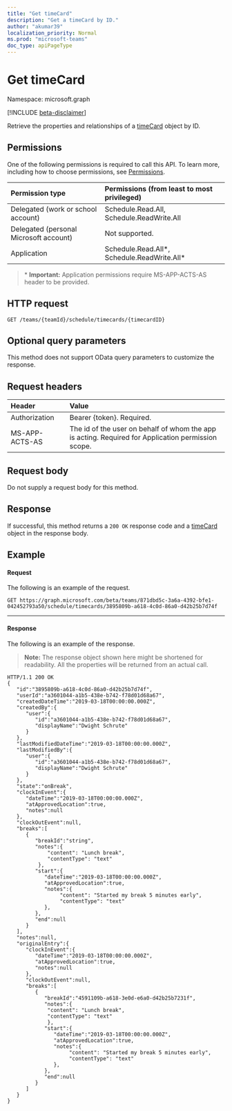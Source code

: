 ```yaml
---
title: "Get timeCard"
description: "Get a timeCard by ID."
author: "akumar39"
localization_priority: Normal
ms.prod: "microsoft-teams"
doc_type: apiPageType
---
```


# Get timeCard

Namespace: microsoft.graph

[!INCLUDE [beta-disclaimer](../../includes/beta-disclaimer.md)]

Retrieve the properties and relationships of a [timeCard](../resources/timeCard.md) object by ID.

## Permissions

One of the following permissions is required to call this API. To learn more, including how to choose permissions, see [Permissions](/graph/permissions-reference).

|Permission type      | Permissions (from least to most privileged)              |
|:--------------------|:---------------------------------------------------------|
|Delegated (work or school account) | Schedule.Read.All, Schedule.ReadWrite.All    |
|Delegated (personal Microsoft account) | Not supported.    |
|Application | Schedule.Read.All*, Schedule.ReadWrite.All* |

>\* **Important:** Application permissions require MS-APP-ACTS-AS header to be provided.

## HTTP request

<!-- { "blockType": "ignored" } -->

```http
GET /teams/{teamId}/schedule/timecards/{timecardID}

```

## Optional query parameters
This method does not support OData query parameters to customize the response.

## Request headers

| Header       | Value |
|:---------------|:--------|
| Authorization  | Bearer {token}. Required.  |
| MS-APP-ACTS-AS | The id of the user on behalf of whom the app is acting. Required for Application permission scope. |

## Request body
Do not supply a request body for this method.

## Response

If successful, this method returns a `200 OK` response code and a [timeCard](../resources/timeCard.md) object in the response body.

## Example

#### Request
The following is an example of the request. 

```http
GET https://graph.microsoft.com/beta/teams/871dbd5c-3a6a-4392-bfe1-042452793a50/schedule/timecards/3895809b-a618-4c0d-86a0-d42b25b7d74f
```
---

#### Response

The following is an example of the response. 

>**Note:** The response object shown here might be shortened for readability. All the properties will be returned from an actual call.
<!-- {
  "blockType": "response",
  "truncated": true,
  "@odata.type": "microsoft.graph.timeCard"
} -->

```http
HTTP/1.1 200 OK
{
   "id":"3895809b-a618-4c0d-86a0-d42b25b7d74f",
   "userId":"a3601044-a1b5-438e-b742-f78d01d68a67",
   "createdDateTime":"2019-03-18T00:00:00.000Z",
   "createdBy":{
      "user":{
         "id":"a3601044-a1b5-438e-b742-f78d01d68a67",
         "displayName":"Dwight Schrute"
      }
   },
   "lastModifiedDateTime":"2019-03-18T00:00:00.000Z",
   "lastModifiedBy":{
      "user":{
         "id":"a3601044-a1b5-438e-b742-f78d01d68a67",
         "displayName":"Dwight Schrute"
      }
   },
   "state":"onBreak",
   "clockInEvent":{
      "dateTime":"2019-03-18T00:00:00.000Z",
      "atApprovedLocation":true,
      "notes":null
   },
   "clockOutEvent":null,
   "breaks":[
      {
         "breakId":"string",
         "notes":{
             "content": "Lunch break",
             "contentType": "text"
          },
         "start":{
            "dateTime":"2019-03-18T00:00:00.000Z",
            "atApprovedLocation":true,
            "notes":{
                 "content": "Started my break 5 minutes early",
                 "contentType": "text"
            },
         },
         "end":null
      }
   ],
   "notes":null,
   "originalEntry":{
      "clockInEvent":{
         "dateTime":"2019-03-18T00:00:00.000Z",
         "atApprovedLocation":true,
         "notes":null
      },
      "clockOutEvent":null,
      "breaks":[
         {
            "breakId":"4591109b-a618-3e0d-e6a0-d42b25b7231f",
            "notes":{
             "content": "Lunch break",
             "contentType": "text"
             },
            "start":{
               "dateTime":"2019-03-18T00:00:00.000Z",
               "atApprovedLocation":true,
               "notes":{
                    "content": "Started my break 5 minutes early",
                    "contentType": "text"
               },
            },
            "end":null
         }
      ]
   }
}
```

<!-- uuid: 8fcb5dbc-d5aa-4681-8e31-b001d5168d79
2015-10-25 14:57:30 UTC -->
<!--
{
  "type": "#page.annotation",
  "description": "Get a timeCard by ID",
  "keywords": "",
  "section": "documentation",
  "tocPath": "",
  "suppressions": [
  ]
}
-->
